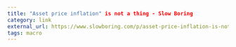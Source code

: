 ```yaml
---
title: "Asset price inflation" is not a thing - Slow Boring
category: link
external_url: https://www.slowboring.com/p/asset-price-inflation-is-not-a-thing?token=eyJ1c2VyX2lkIjo2MzUyMDMwLCJwb3N0X2lkIjozNDE4OTA4MiwiXyI6IjdETndhIiwiaWF0IjoxNjE3MDI0MzE5LCJleHAiOjE2MTcwMjc5MTksImlzcyI6InB1Yi0xNTkxODUiLCJzdWIiOiJwb3N0LXJlYWN0aW9uIn0.Fptp8U3_2mgkjA17pBatAzNQ4iq143Gc-BxGqgJmgWw
tags: macro
---
```

